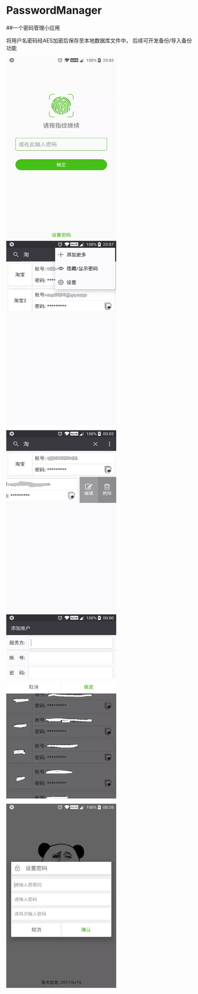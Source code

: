 # PasswordManager
##一个密码管理小应用

将用户名密码经AES加密后保存至本地数据库文件中， 后续可开发备份/导入备份功能

<p><img src="images/enter.webp" width = "295" height = "492" align=center />    <img src="images/main.webp" width = "295" height = "492" align=center /><p/>

<p><img src="images/edit.webp" width = "295" height = "492" align=center />     <img src="images/add.webp" width = "295" height = "492" align=center /><p/>

<p><img src="images/setting.webp" width = "295" height = "492" align=center /><p/>


